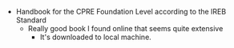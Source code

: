  - Handbook for the CPRE Foundation Level according to the IREB Standard
	- Really good book I found online that seems quite extensive
		- It's downloaded to local machine.